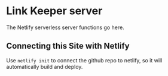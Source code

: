 # Link Keeper server

The Netlify serverless server functions go here.

## Connecting this Site with Netlify ##

Use `netlify init` to connect the github repo to netlify, so it will automatically build and deploy.
